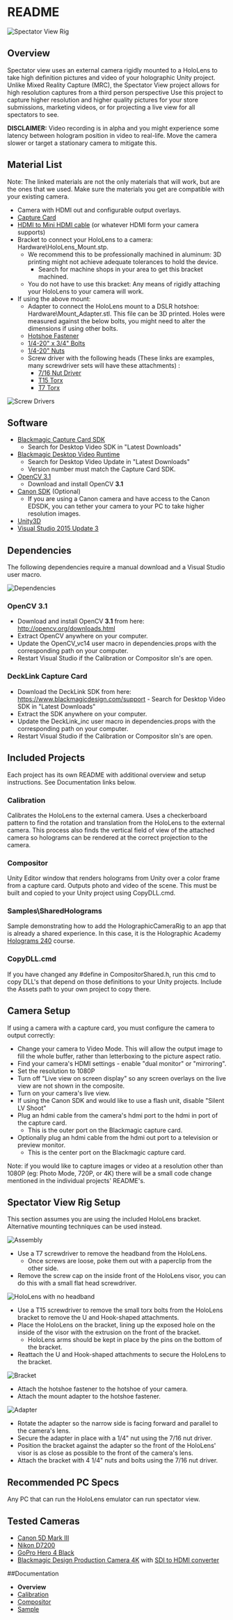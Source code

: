 # README

![Spectator View Rig](./DocumentationImages/spectatorview.jpg)

## Overview
Spectator view uses an external camera rigidly mounted to a HoloLens to take high definition pictures and video of your holographic Unity project. Unlike Mixed Reality Capture (MRC),  the Spectator View project allows for high resolution captures from a third person perspective   Use this project to capture higher resolution and higher quality pictures for your store submissions, marketing videos, or for projecting a live view for all spectators to see.

**DISCLAIMER:** Video recording is in alpha and you might experience some latency between hologram position in video to real-life.  Move the camera slower or target a stationary camera to mitigate this.


## Material List
Note: The linked materials are not the only materials that will work, but are the ones that we used.
Make sure the materials you get are compatible with your existing camera.
+ Camera with HDMI out and configurable output overlays.
+ [Capture Card](http://www.amazon.com/Blackmagic-Design-Intensity-Capture-Playback/dp/B00U3QNP7Q/ref=sr_1_fkmr2_1?ie=UTF8&qid=1463682487&sr=8-1-fkmr2&keywords=Blackmagic+Design+Intensity+Pro+4K+Capture+and+play+back+Cards+BINTSPRO4K)
+ [HDMI to Mini HDMI cable](http://www.amazon.com/AmazonBasics-High-Speed-Mini-HDMI-HDMI-Cable/dp/B014I8UHXE?ie=UTF8&psc=1&redirect=true&ref_=oh_aui_detailpage_o03_s00) (or whatever HDMI form your camera supports)
+ Bracket to connect your HoloLens to a camera: Hardware\HoloLens_Mount.stp.
    + We recommend this to be professionally machined in aluminum: 3D printing might not achieve adequate tolerances to hold the device.
		+ Search for machine shops in your area to get this bracket machined.
	+ You do not have to use this bracket: Any means of rigidly attaching your HoloLens to your camera will work.
+ If using the above mount:
	+ Adapter to connect the HoloLens mount to a DSLR hotshoe: Hardware\Mount_Adapter.stl.  This file can be 3D printed.  Holes were measured against the below bolts, you might need to alter the dimensions if using other bolts.
	+ [Hotshoe Fastener](https://www.amazon.com/Fotasy-SCX2-Adapter-Premier-Cleaning/dp/B00HPAPFNU/ref=redir_mobile_desktop?ie=UTF8&psc=1&ref_=yo_ii_img)
	+ [1/4-20" x 3/4" Bolts](https://www.amazon.com/Hard-Find-Fastener-014973100032-4-20-Inch/dp/B004S6RZPK/ref=redir_mobile_desktop?ie=UTF8&psc=1&ref_=yo_ii_img)
	+ [1/4-20" Nuts](https://www.amazon.com/Hillman-Group-150003-20-Inch-100-Pack/dp/B000BPEPNW/ref=redir_mobile_desktop?ie=UTF8&psc=1&ref_=yo_ii_img)
	+ Screw driver with the following heads (These links are examples, many screwdriver sets will have these attachments) :
		+ [7/16 Nut Driver](https://www.amazon.com/Klein-Tools-630-7-Cushion-Grip-Hollow-Shank/dp/B000BPG4CW/ref=sr_1_1?ie=UTF8&qid=1479853212&sr=8-1&keywords=7%2F16+nut+driver)
		+ [T15 Torx](https://www.amazon.com/Stanley-60-011-Standard-Torx-Screwdriver/dp/B000KFXDWW/ref=sr_1_1?ie=UTF8&qid=1479853303&sr=8-1&keywords=15+torx)
		+ [T7 Torx](https://www.amazon.com/SE-7542ST-6-Piece-Professional-Screwdriver/dp/B000ST3K3W/ref=sr_1_1?ie=UTF8&qid=1479853479&sr=8-1&keywords=torx+7)

![Screw Drivers](./DocumentationImages/screw_driver.jpg)

## Software
+ [Blackmagic Capture Card SDK](https://www.blackmagicdesign.com/support)
    + Search for Desktop Video SDK in "Latest Downloads"
+ [Blackmagic Desktop Video Runtime](https://www.blackmagicdesign.com/support)
    + Search for Desktop Video Update in "Latest Downloads"
	+ Version number must match the Capture Card SDK.
+ [OpenCV 3.1](http://opencv.org/downloads.html)
	+ Download and install OpenCV **3.1**
+ [Canon SDK](https://www.usa.canon.com/internet/portal/us/home/explore/solutions-services/digital-camera-sdk-information) (Optional)
    + If you are using a Canon camera and have access to the Canon EDSDK, you can tether your camera to your PC to take higher resolution images.
+ [Unity3D](https://unity3d.com/unity/beta/)
+ [Visual Studio 2015 Update 3](https://developer.microsoft.com/en-us/windows/downloads)
	
	
## Dependencies
The following dependencies require a manual download and a Visual Studio user macro.

![Dependencies](./DocumentationImages/dependencies.png)

### OpenCV 3.1
+ Download and install OpenCV **3.1** from here: http://opencv.org/downloads.html
+ Extract OpenCV anywhere on your computer.
+ Update the OpenCV_vc14 user macro in dependencies.props with the corresponding path on your computer.
+ Restart Visual Studio if the Calibration or Compositor sln's are open.

### DeckLink Capture Card
+ Download the DeckLink SDK from here: https://www.blackmagicdesign.com/support - Search for Desktop Video SDK in "Latest Downloads"
+ Extract the SDK anywhere on your computer.
+ Update the DeckLink_inc user macro in dependencies.props with the corresponding path on your computer.
+ Restart Visual Studio if the Calibration or Compositor sln's are open.


## Included Projects
Each project has its own README with additional overview and setup instructions.  See Documentation links below.
### Calibration
Calibrates the HoloLens to the external camera.  Uses a checkerboard pattern to find the rotation and translation from the HoloLens to the external camera.  This process also finds the vertical field of view of the attached camera so holograms can be rendered at the correct projection to the camera.
### Compositor
Unity Editor window that renders holograms from Unity over a color frame from a capture card.  Outputs photo and video of the scene.  This must be built and copied to your Unity project using CopyDLL.cmd.
### Samples\SharedHolograms
Sample demonstrating how to add the HolographicCameraRig to an app that is already a shared experience.  In this case, it is the Holographic Academy [Holograms 240](https://developer.microsoft.com/en-us/windows/holographic/holograms_240) course.
### CopyDLL.cmd
If you have changed any #define in CompositorShared.h, run this cmd to copy DLL's that depend on those definitions to your Unity projects.  Include the Assets path to your own project to copy there.

## Camera Setup
If using a camera with a capture card, you must configure the camera to output correctly:
+ Change your camera to Video Mode.  This will allow the output image to fill the whole buffer, rather than letterboxing to the picture aspect ratio.
+ Find your camera's HDMI settings - enable "dual monitor" or "mirroring".
+ Set the resolution to 1080P
+ Turn off "Live view on screen display" so any screen overlays on the live view are not shown in the composite.
+ Turn on your camera's live view.
+ If using the Canon SDK and would like to use a flash unit, disable "Silent LV Shoot"
+ Plug an hdmi cable from the camera's hdmi port to the hdmi in port of the capture card.
	+ This is the outer port on the Blackmagic capture card.
+ Optionally plug an hdmi cable from the hdmi out port to a television or preview monitor.
	+ This is the center port on the Blackmagic capture card.

Note: if you would like to capture images or video at a resolution other than 1080P (eg: Photo Mode, 720P, or 4K) there will be a small code change mentioned in the individual projects' README's.


## Spectator View Rig Setup
This section assumes you are using the included HoloLens bracket.  Alternative mounting techniques can be used instead.

![Assembly](./DocumentationImages/assembly.gif)

+ Use a T7 screwdriver to remove the headband from the HoloLens.
	+ Once screws are loose, poke them out with a paperclip from the other side.
+ Remove the screw cap on the inside front of the HoloLens visor, you can do this with a small flat head screwdriver.

![HoloLens with no headband](./DocumentationImages/headband.jpg)

+ Use a T15 screwdriver to remove the small torx bolts from the HoloLens bracket to remove the U and Hook-shaped attachments.
+ Place the HoloLens on the bracket, lining up the exposed hole on the inside of the visor with the extrusion on the front of the bracket.
	+ HoloLens arms should be kept in place by the pins on the bottom of the bracket.
+ Reattach the U and Hook-shaped attachments to secure the HoloLens to the bracket.

![Bracket](./DocumentationImages/bracket_HoloLens.jpg)

+ Attach the hotshoe fastener to the hotshoe of your camera.
+ Attach the mount adapter to the hotshoe fastener.

![Adapter](./DocumentationImages/adapter.jpg)

+ Rotate the adapter so the narrow side is facing forward and parallel to the camera's lens.
+ Secure the adapter in place with a 1/4" nut using the 7/16 nut driver.
+ Position the bracket against the adapter so the front of the HoloLens' visor is as close as possible to the front of the camera's lens.
+ Attach the bracket with 4 1/4" nuts and bolts using the 7/16 nut driver.


## Recommended PC Specs
Any PC that can run the HoloLens emulator can run spectator view.


## Tested Cameras
+ [Canon 5D Mark III](https://www.amazon.com/Canon-Frame-Full-HD-Digital-Camera/dp/B007FGYZFI/ref=sr_1_3?s=photo&ie=UTF8&qid=1480537693&sr=1-3&keywords=Canon+5D+Mark+III)
+ [Nikon D7200](https://www.amazon.com/Nikon-D7200-DX-format-DSLR-Black/dp/B00U2W45WA/ref=sr_1_1?s=photo&ie=UTF8&qid=1480537720&sr=1-1&keywords=Nikon+D7200)
+ [GoPro Hero 4 Black](https://www.amazon.com/GoPro-CHDHX-401-HERO4-BLACK/dp/B00NIYNUF2/ref=sr_1_1?s=photo&ie=UTF8&qid=1480537753&sr=1-1&keywords=GoPro+Hero+4+black)
+ [Blackmagic Design Production Camera 4K](https://www.amazon.com/Blackmagic-Design-Production-Camera-Mount/dp/B00CWLSHYG/ref=sr_1_1?s=photo&ie=UTF8&qid=1480537790&sr=1-1&keywords=blackmagic+design+production+camera+4k) with [SDI to HDMI converter](https://www.amazon.com/Blackmagic-Design-Micro-Converter-SDI-HDMI/dp/B01EIOW9TI/ref=sr_1_1?ie=UTF8&qid=1480537848&sr=8-1&keywords=blackmagic+sdi+to+hdmi)


##Documentation
+ **Overview**
+ [Calibration](Calibration/README.md)
+ [Compositor](Compositor/README.md)
+ [Sample](Samples/README.md)

